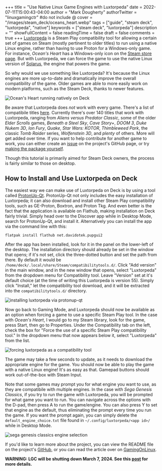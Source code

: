+++
title = "Use Native Linux Game Engines with Luxtorpeda"
date = 2022-07-11T15:00:43-04:00
author = "Mark Dougherty"
authorTwitter = "linuxgamingctr" #do not include @
cover = "/images/steam_deck/oceans_heart.webp"
tags = ["guide", "steam deck", "luxtorpeda", "native"]
keywords = ["steam deck", "luxtorpeda"]
description = ""
showFullContent = false
readingTime = false
draft = false
comments = true
+++
[Luxtorpeda](https://github.com/luxtorpeda-dev/luxtorpeda) is a Steam Play compatibility tool for allowing a certain set of games on Steam (mostly pertinent to older titles) to run using a native Linux engine, rather than having to use Proton for a Windows-only game. For instance, *Ocean's Heart* has a Windows-only icon on the [Steam store page](https://store.steampowered.com/app/1393750/Oceans_Heart/). But with Luxtorpeda, we can force the game to use the native Linux version of [Solarus](https://gitlab.com/solarus-games/solarus), the engine that powers the game.

So why would we use something like Luxtorpeda? It's because the Linux engines are more up-to-date and dramatically improve the overall compatibility of the game. Older games are able to more easily work on modern platforms, such as the Steam Deck, thanks to newer features.

![Ocean's Heart running natively on Deck](/images/steam_deck/screenshots/luxtorpeda/oceans_heart.jpeg)

Be aware that Luxtorpeda does *not* work with every game. There's a list of compatibile titles [here](https://luxtorpeda-dev.github.io/). Currently there's over 140 titles that work with Luxtorpeda, ranging from *Aliens versus Predator Classic*, some of the older *Elder Scrolls* games, *Beneath a Steel Sky*, *Cave Story+*, *DOOM 3*, *Duke Nukem 3D*, *Ion Fury*, *Quake*, *Star Wars: KOTOR*, *Thimbleweed Park*, the classic *Tomb Raider* series, *Wolfenstein 3D*, and *plenty* of others. More will get added over time. If you want to help contribute for another game to work, you can either create an [issue](https://github.com/luxtorpeda-dev/packages/issues) on the project's GitHub page, or try [making the package yourself](https://github.com/luxtorpeda-dev/packages/blob/master/docs/Creating_a_Package.md).

Though this tutorial is primarily aimed for Steam Deck owners, the process is fairly similar to those on desktop.

## How to Install and Use Luxtorpeda on Deck
The easiest way we can make use of Luxtorpeda on Deck is by using a tool called [ProtonUp-Qt](https://github.com/DavidoTek/ProtonUp-Qt). ProtonUp-Qt not only includes the easy installation of Luxtorpeda; it can also download and install other Steam Play compatibility tools, such as GE-Proton, Boxtron, and Proton Tkg. And even better is the fact that the application is available on Flathub, making installation on Deck fairly trivial. Simply head over to the Discover app while in Desktop Mode, search for ProtonUp-Qt, and install it. Alternatively you can install the app via the command line with this:

`flatpak install flathub net.davidotek.pupgui2`

After the app has been installed, look for it in the panel on the lower-left of the desktop. The installation directory should already be set in the window that opens; if it's not set, click the three-dotted button and set the path from there. By default it would be `/home/deck/.local/share/Steam/compatibilitytools.d/`. Click "Add version" in the main window, and in the new window that opens, select "Luxtorpeda" from the dropdown menu for Compatibility tool. Leave "Version" set at it's default choice (at the time of writing this Luxtorpeda is version 55). Simply click "Install," let the compatibility tool download, and it will be extracted into the `compatibilitytools.d/` directory. 

![installing luxtorpeda via protonup-qt](/images/steam_deck/screenshots/luxtorpeda/adding_luxtorpeda.jpeg)

Now go back to Gaming Mode, and Luxtorpeda should now be available as an option when forcing a game to use a specific Steam Play tool. In the case with *Ocean's Heart*, I would go to my Steam library, look for the game, press Start, then go to Properties. Under the Compatibility tab on the left, check the box for "Force the use of a specific Steam Play compatibility tool." In the dropdown menu that now appears below it, select "Luxtorpeda" from the list. 

![forcing luxtorpeda as a compatibility tool](/images/steam_deck/screenshots/luxtorpeda/forcing_luxtorpeda_on_steam.jpeg)

The game may take a few seconds to update, as it needs to download the appropriate engine for the game. You should now be able to play the game with a native Linux engine! It's as easy as that. Gamepad buttons should work out-of-the-box with Steam Input.

Note that some games may prompt you for what engine you want to use, as they are compatibile with multiple engines. In the case with *Sega Genesis Classics*, if you try to run the game with Luxtorpeda, you will be prompted for what game you want to run. You can navigate across the options with the D-pad, then press A to run the game/engine. You can also press Y to set that engine as the default, thus eliminating the prompt every time you run the game. If you want the prompt again, you can simply delete the `default_engine_choice.txt` file found in `~/.config/luxtorpeda/<app id>/` while in Desktop Mode.

![sega genesis classics engine selection](/images/steam_deck/screenshots/luxtorpeda/engine_selection.jpeg)

If you'd like to learn more about the project, you can view the README file on the project's [GitHub](https://github.com/luxtorpeda-dev/luxtorpeda), or you can read the article over on [GamingOnLinux](https://www.gamingonlinux.com/2022/03/steam-deck-using-luxtorpeda-for-morrowind-warzone-2100-and-x-com/).

**WARNING: LGC will be shutting down March 7, 2024. See this [post](https://linuxgamingcentral.com/posts/the-end-of-lgc/) for more details.**
